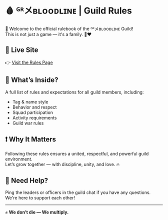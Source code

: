 # 🩸 ᴳᴿメʙʟᴏᴏᴅʟɪɴᴇ | Guild Rules

📜 Welcome to the official rulebook of the ᴳᴿメʙʟᴏᴏᴅʟɪɴᴇ Guild!  
This is not just a game — it's a family. 💪❤️

## 🔗 Live Site
👉 [Visit the Rules Page](https://gr-bloodline.github.io/rules/)

## 📖 What’s Inside?
A full list of rules and expectations for all guild members, including:
- Tag & name style
- Behavior and respect
- Squad participation
- Activity requirements
- Guild war rules

## ❗ Why It Matters
Following these rules ensures a united, respectful, and powerful guild environment.  
Let’s grow together — with discipline, unity, and love. 🔥

## 💬 Need Help?
Ping the leaders or officers in the guild chat if you have any questions. We're here to support each other!

---

✊ **We don’t die — We multiply.**
